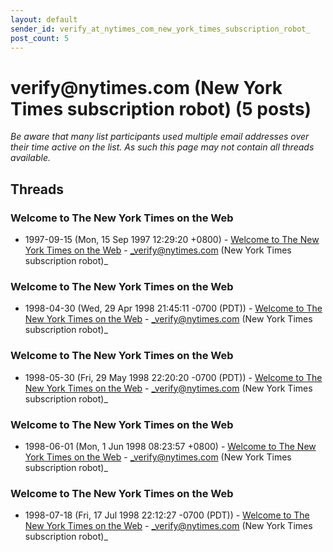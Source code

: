 ```yaml
---
layout: default
sender_id: verify_at_nytimes_com_new_york_times_subscription_robot_
post_count: 5
---
```


# verify<span>@</span>nytimes.com (New York Times subscription robot) (5 posts)

_Be aware that many list participants used multiple email addresses over their time active on the list. As such this page may not contain all threads available._

## Threads

### Welcome to The New York Times on the Web
+ 1997-09-15 (Mon, 15 Sep 1997 12:29:20 +0800) - [Welcome to The New York Times on the Web](/archive/1997/09/fa6f385548f03407e26f116ec8c6ad31d10557fbe9442f1834625c5e5b68a06c) - _verify@nytimes.com (New York Times subscription robot)_

### Welcome to The New York Times on the Web
+ 1998-04-30 (Wed, 29 Apr 1998 21:45:11 -0700 (PDT)) - [Welcome to The New York Times on the Web](/archive/1998/04/8e3e2c928035ff62b9fe4f50dcc44e82e0305dc17cb6e2b3a0f33d6366bcf4c2) - _verify@nytimes.com (New York Times subscription robot)_

### Welcome to The New York Times on the Web
+ 1998-05-30 (Fri, 29 May 1998 22:20:20 -0700 (PDT)) - [Welcome to The New York Times on the Web](/archive/1998/05/ac566c12f125a8eae447f5e93d813141a431864a9baf574a4977a3e67da2661c) - _verify@nytimes.com (New York Times subscription robot)_

### Welcome to The New York Times on the Web
+ 1998-06-01 (Mon, 1 Jun 1998 08:23:57 +0800) - [Welcome to The New York Times on the Web](/archive/1998/06/94ab9a788aff671151e7599b08c94f6e7ac1bc908b6ab31ad55253f61eb17c6c) - _verify@nytimes.com (New York Times subscription robot)_

### Welcome to The New York Times on the Web
+ 1998-07-18 (Fri, 17 Jul 1998 22:12:27 -0700 (PDT)) - [Welcome to The New York Times on the Web](/archive/1998/07/37d6cd7260b222a052c23086e14be19126ac9673b5db4819ba5488759b6feb9c) - _verify@nytimes.com (New York Times subscription robot)_


